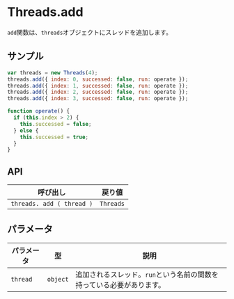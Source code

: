 # Threads.add

`add`関数は、`threads`オブジェクトにスレッドを追加します。

## サンプル

```javascript
var threads = new Threads(4);
threads.add({ index: 0, successed: false, run: operate });
threads.add({ index: 1, successed: false, run: operate });
threads.add({ index: 2, successed: false, run: operate });
threads.add({ index: 3, successed: false, run: operate });

function operate() {
  if (this.index > 2) {
    this.successed = false;
  } else {
    this.successed = true;
  }
}
```

## API

| 呼び出し | 戻り値 |
|---|---|
| `threads. add ( thread )` | `Threads` |

## パラメータ

| パラメータ | 型 | 説明 |
|---|---|---|
| `thread` | `object` | 追加されるスレッド。`run`という名前の関数を持っている必要があります。 |